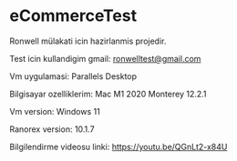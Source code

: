 # eCommerceTest

Ronwell mülakati icin hazirlanmis projedir.

Test icin kullandigim gmail: ronwelltest@gmail.com

Vm uygulamasi: Parallels Desktop

Bilgisayar ozelliklerim: Mac M1 2020 Monterey 12.2.1

Vm version: Windows 11

Ranorex version: 10.1.7

Bilgilendirme videosu linki: https://youtu.be/QGnLt2-x84U

